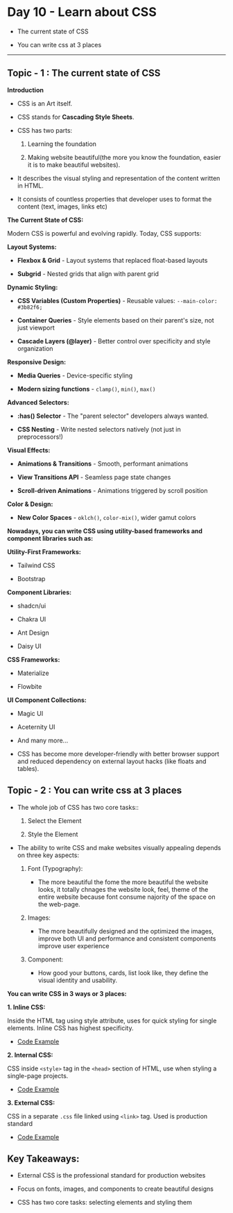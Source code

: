 # Day 10 - Learn about CSS

- The current state of CSS

- You can write css at 3 places

---

## Topic - 1 : The current state of CSS

**Introduction**

- CSS is an Art itself.

- CSS stands for **Cascading Style Sheets**.

- CSS has two parts:

  1. Learning the foundation

  2. Making website beautiful(the more you know the foundation, easier it is to make beautiful websites).

- It describes the visual styling and representation of the content written in HTML.

- It consists of countless properties that developer uses to format the content (text, images, links etc)

**The Current State of CSS:**

Modern CSS is powerful and evolving rapidly. Today, CSS supports:

**Layout Systems:**

- **Flexbox & Grid** - Layout systems that replaced float-based layouts

- **Subgrid** - Nested grids that align with parent grid

**Dynamic Styling:**

- **CSS Variables (Custom Properties)** - Reusable values: `--main-color: #3b82f6;`

- **Container Queries** - Style elements based on their parent's size, not just viewport

- **Cascade Layers (@layer)** - Better control over specificity and style organization

**Responsive Design:**

- **Media Queries** - Device-specific styling

- **Modern sizing functions** - `clamp()`, `min()`, `max()`

**Advanced Selectors:**

- **:has() Selector** - The "parent selector" developers always wanted.

- **CSS Nesting** - Write nested selectors natively (not just in preprocessors!)

**Visual Effects:**

- **Animations & Transitions** - Smooth, performant animations

- **View Transitions API** - Seamless page state changes

- **Scroll-driven Animations** - Animations triggered by scroll position

**Color & Design:**

- **New Color Spaces** - `oklch()`, `color-mix()`, wider gamut colors

**Nowadays, you can write CSS using utility-based frameworks and component libraries such as:**

**Utility-First Frameworks:**

- Tailwind CSS

- Bootstrap

**Component Libraries:**

- shadcn/ui

- Chakra UI

- Ant Design

- Daisy UI

**CSS Frameworks:**

- Materialize

- Flowbite

**UI Component Collections:**

- Magic UI

- Aceternity UI

- And many more...

- CSS has become more developer-friendly with better browser support and reduced dependency on external layout hacks (like floats and tables).

## Topic - 2 : You can write css at 3 places

- The whole job of CSS has two core tasks::

  1. Select the Element

  2. Style the Element

- The ability to write CSS and make websites visually appealing depends on three key aspects:

  1. Font (Typography):

     - The more beautiful the fome the more beautiful the website looks, it totally chnages the website look, feel, theme of the entire website because font consume najority of the space on the web-page.

  2. Images:

     - The more beautifully designed and the optimized the images, improve both UI and performance and consistent components improve user experience

  3. Component:

     - How good your buttons, cards, list look like, they define the visual identity and usability.

**You can write CSS in 3 ways or 3 places:**

**1. Inline CSS:**

Inside the HTML tag using style attribute, uses for quick styling for single elements. Inline CSS has highest specificity.

- [Code Example](./Topic-02_Ways-to-Write-CSS/01-inline-css/inline-css-example.html)

**2. Internal CSS:**

CSS inside `<style>` tag in the `<head>` section of HTML, use when styling a single-page projects.

- [Code Example](./Topic-02_Ways-to-Write-CSS/02-internal-css/internal-css-example.html)

**3. External CSS:**

CSS in a separate `.css` file linked using `<link>` tag. Used is production standard

- [Code Example](./Topic-02_Ways-to-Write-CSS/03-external-css/index.html)

## Key Takeaways:

- External CSS is the professional standard for production websites

- Focus on fonts, images, and components to create beautiful designs

- CSS has two core tasks: selecting elements and styling them
